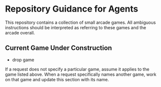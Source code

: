 # Repository Guidance for Agents

This repository contains a collection of small arcade games. All ambiguous instructions should be interpreted as referring to these games and the arcade overall.

## Current Game Under Construction
- drop game

If a request does not specify a particular game, assume it applies to the game listed above. When a request specifically names another game, work on that game and update this section with its name.
